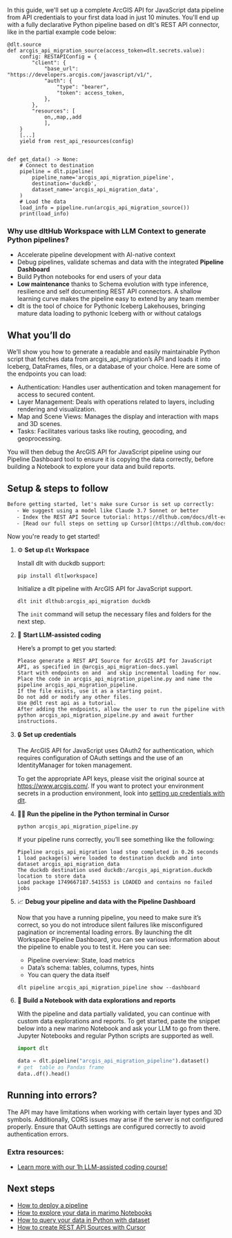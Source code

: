 In this guide, we'll set up a complete ArcGIS API for JavaScript data pipeline from API credentials to your first data load in just 10 minutes. You'll end up with a fully declarative Python pipeline based on dlt's REST API connector, like in the partial example code below:

```python-outcome
@dlt.source
def arcgis_api_migration_source(access_token=dlt.secrets.value):
    config: RESTAPIConfig = {
        "client": {
            "base_url": "https://developers.arcgis.com/javascript/v1/",
            "auth": {
                "type": "bearer",
                "token": access_token,
            },
        },
        "resources": [
            on,,map,,add
            ],
    }
    [...]
    yield from rest_api_resources(config)


def get_data() -> None:
    # Connect to destination
    pipeline = dlt.pipeline(
        pipeline_name='arcgis_api_migration_pipeline',
        destination='duckdb',
        dataset_name='arcgis_api_migration_data', 
    )
    # Load the data
    load_info = pipeline.run(arcgis_api_migration_source())
    print(load_info) 
```

### Why use dltHub Workspace with LLM Context to generate Python pipelines?

- Accelerate pipeline development with AI-native context
- Debug pipelines, validate schemas and data with the integrated **Pipeline Dashboard**
- Build Python notebooks for end users of your data
- **Low maintenance** thanks to Schema evolution with type inference, resilience and self documenting REST API connectors. A shallow learning curve makes the pipeline easy to extend by any team member
- dlt is the tool of choice for Pythonic Iceberg Lakehouses, bringing mature data loading to pythonic Iceberg with or without catalogs

## What you’ll do

We’ll show you how to generate a readable and easily maintainable Python script that fetches data from arcgis_api_migration’s API and loads it into Iceberg, DataFrames, files, or a database of your choice. Here are some of the endpoints you can load:

- Authentication: Handles user authentication and token management for access to secured content.
- Layer Management: Deals with operations related to layers, including rendering and visualization.
- Map and Scene Views: Manages the display and interaction with maps and 3D scenes.
- Tasks: Facilitates various tasks like routing, geocoding, and geoprocessing.

You will then debug the ArcGIS API for JavaScript pipeline using our Pipeline Dashboard tool to ensure it is copying the data correctly, before building a Notebook to explore your data and build reports.

## Setup & steps to follow

```default
Before getting started, let's make sure Cursor is set up correctly:
   - We suggest using a model like Claude 3.7 Sonnet or better
   - Index the REST API Source tutorial: https://dlthub.com/docs/dlt-ecosystem/verified-sources/rest_api/ and add it to context as **@dlt rest api**
   - [Read our full steps on setting up Cursor](https://dlthub.com/docs/dlt-ecosystem/llm-tooling/cursor-restapi#23-configuring-cursor-with-documentation)
```

Now you're ready to get started!

1. ⚙️ **Set up `dlt` Workspace**
    
    Install dlt with duckdb support:
    ```shell
    pip install dlt[workspace]
    ```

    Initialize a dlt pipeline with ArcGIS API for JavaScript support.
    ```shell
    dlt init dlthub:arcgis_api_migration duckdb
    ```

    The `init` command will setup the necessary files and folders for the next step.
    
2. 🤠 **Start LLM-assisted coding**
    
    Here’s a prompt to get you started:
    
    ```prompt
    Please generate a REST API Source for ArcGIS API for JavaScript API, as specified in @arcgis_api_migration-docs.yaml 
    Start with endpoints on and  and skip incremental loading for now. 
    Place the code in arcgis_api_migration_pipeline.py and name the pipeline arcgis_api_migration_pipeline. 
    If the file exists, use it as a starting point. 
    Do not add or modify any other files. 
    Use @dlt rest api as a tutorial. 
    After adding the endpoints, allow the user to run the pipeline with python arcgis_api_migration_pipeline.py and await further instructions.
    ```

    
3. 🔒 **Set up credentials** 
    
    The ArcGIS API for JavaScript uses OAuth2 for authentication, which requires configuration of OAuth settings and the use of an IdentityManager for token management.
    
    To get the appropriate API keys, please visit the original source at https://www.arcgis.com/.
    If you want to protect your environment secrets in a production environment, look into [setting up credentials with dlt](https://dlthub.com/docs/walkthroughs/add_credentials).
    
4. 🏃‍♀️ **Run the pipeline in the Python terminal in Cursor**
    
    ```shell
    python arcgis_api_migration_pipeline.py
    ```
    
    If your pipeline runs correctly, you’ll see something like the following:
    
    ```shell
    Pipeline arcgis_api_migration load step completed in 0.26 seconds
    1 load package(s) were loaded to destination duckdb and into dataset arcgis_api_migration_data
    The duckdb destination used duckdb:/arcgis_api_migration.duckdb location to store data
    Load package 1749667187.541553 is LOADED and contains no failed jobs
    ```
    
5. 📈 **Debug your pipeline and data with the Pipeline Dashboard**

    Now that you have a running pipeline, you need to make sure it’s correct, so you do not introduce silent failures like misconfigured pagination or incremental loading errors. By launching the dlt Workspace Pipeline Dashboard, you can see various information about the pipeline to enable you to test it. Here you can see:
    - Pipeline overview: State, load metrics
    - Data’s schema: tables, columns, types, hints
    - You can query the data itself
    
    ```shell
    dlt pipeline arcgis_api_migration_pipeline show --dashboard
    ```
    
6. 🐍 **Build a Notebook with data explorations and reports**

    With the pipeline and data partially validated, you can continue with custom data explorations and reports. To get started, paste the snippet below into a new marimo Notebook and ask your LLM to go from there. Jupyter Notebooks and regular Python scripts are supported as well.

    
    ```python
    import dlt

   data = dlt.pipeline("arcgis_api_migration_pipeline").dataset()
   # get  table as Pandas frame
   data..df().head()
    ```

## Running into errors?

The API may have limitations when working with certain layer types and 3D symbols. Additionally, CORS issues may arise if the server is not configured properly. Ensure that OAuth settings are configured correctly to avoid authentication errors.

### Extra resources:

- [Learn more with our 1h LLM-assisted coding course!](https://www.youtube.com/watch?v=GGid70rnJuM)

## Next steps

- [How to deploy a pipeline](https://dlthub.com/docs/walkthroughs/deploy-a-pipeline)
- [How to explore your data in marimo Notebooks](https://dlthub.com/docs/general-usage/dataset-access/marimo)
- [How to query your data in Python with dataset](https://dlthub.com/docs/general-usage/dataset-access/dataset)
- [How to create REST API Sources with Cursor](https://dlthub.com/docs/dlt-ecosystem/llm-tooling/cursor-restapi)